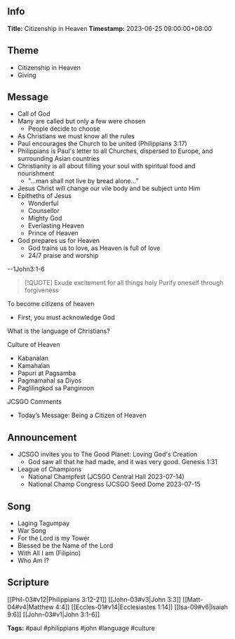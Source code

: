 ## Info
**Title:** Citizenship in Heaven
**Timestamp:** 2023-06-25 09:00:00+08:00

## Theme
- Citizenship in Heaven
- Giving

## Message
- Call of God
- Many are called but only a few were chosen
	- People decide to choose
- As Christians we must know all the rules
- Paul encourages the Church to be united (Philippians 3:17)
- Philippians is Paul's letter to all Churches, dispersed to Europe, and surrounding Asian countries
- Christianity is all about filling your soul with spiritual food and nourishment
	- "...man shall not live by bread alone..."
- Jesus Christ will change our vile body and be subject unto Him
- Epitheths of Jesus
	- Wonderful
	- Counsellor
	- Mighty God
	- Everlasting Heaven
	- Prince of Heaven
- God prepares us for Heaven
	- God trains us to love, as Heaven is full of love
	- 24/7 praise and worship

--1John3:1-6

> [!QUOTE]
> Exude excitement for all things holy
> Purify oneself through forgiveness
	

To become citizens of heaven
- First, you must acknowledge God

What is the language of Christians?

Culture of Heaven
- Kabanalan
- Kamahalan
- Papuri at Pagsamba
- Pagmamahal sa Diyos
- Paglilingkod sa Panginoon

JCSGO Comments
- Today’s Message: Being a Citizen of Heaven

## Announcement
- JCSGO invites you to The Good Planet: Loving God's Creation
	- God saw all that he had made, and it was very good. Genesis 1:31
- League of Champions
	- National Champfest (JCSGO Central Hall 2023-07-14)
	- National Champ Congress (JCSGO Seed Dome 2023-07-15

## Song
- Laging Tagumpay
- War Song
- For the Lord is my Tower
- Blessed be the Name of the Lord
- With All I am (Filipino)
- Who Am I?

## Scripture
[[Phil-03#v12|Philippians 3:12-21]]
[[John-03#v3|John 3:3]]
[[Matt-04#v4|Matthew 4:4]]
[[Eccles-01#v14|Ecclesiastes 1:14]]
[[Isa-09#v6|Isaiah 9:6]]
[[John-03#v1|John 3:1-6]]

**Tags:** #paul #philippians #john #language #culture